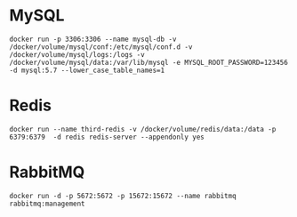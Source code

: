 # MySQL
```shell script
docker run -p 3306:3306 --name mysql-db -v /docker/volume/mysql/conf:/etc/mysql/conf.d -v /docker/volume/mysql/logs:/logs -v /docker/volume/mysql/data:/var/lib/mysql -e MYSQL_ROOT_PASSWORD=123456 -d mysql:5.7 --lower_case_table_names=1
```

# Redis
```shell script
docker run --name third-redis -v /docker/volume/redis/data:/data -p 6379:6379  -d redis redis-server --appendonly yes
```

# RabbitMQ
```shell script
docker run -d -p 5672:5672 -p 15672:15672 --name rabbitmq rabbitmq:management
```